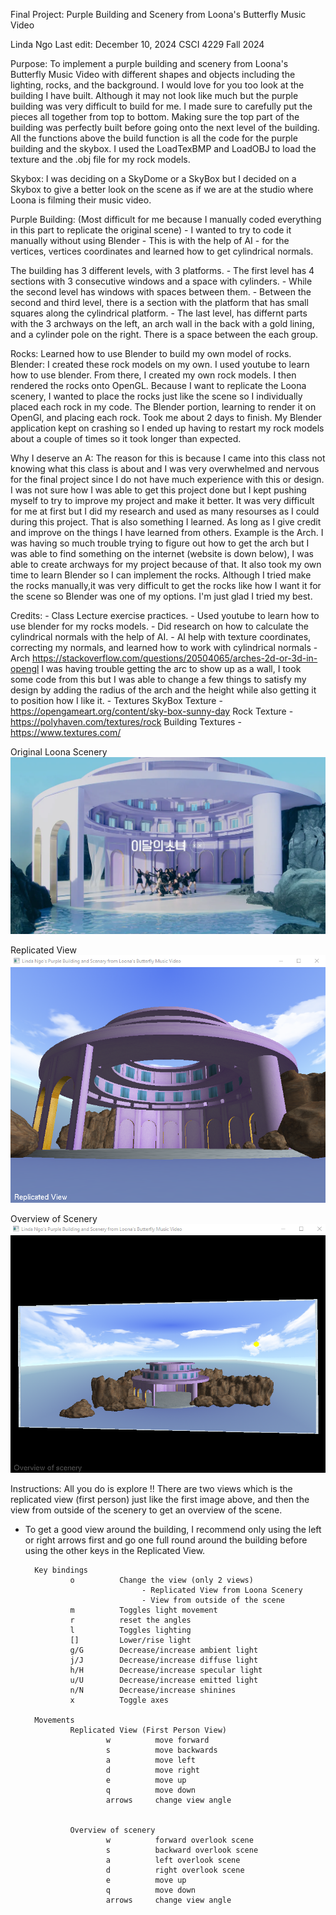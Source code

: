 Final Project: Purple Building and Scenery from Loona's Butterfly Music Video

Linda Ngo
Last edit: December 10, 2024
CSCI 4229 Fall 2024


Purpose: To implement a purple building and scenery from Loona's Butterfly Music Video with different shapes and objects including the lighting, rocks, and the background. I would love for you too look at the building I have built. Although it may not look like much but the purple building was very difficult to build for me. I made sure to carefully put the pieces all together from top to bottom. Making sure the top part of the building was perfectly built before going onto the next level of the building. All the functions above the build function is all the code for the purple building and the skybox. I used the LoadTexBMP and LoadOBJ to load the texture and the .obj file for my rock models. 

Skybox:
        I was deciding on a SkyDome or a SkyBox but I decided on a Skybox to give a better look on the scene as if we are at the studio where Loona is filming their music video. 

Purple Building: (Most difficult for me because I manually coded everything in this part to replicate the original scene)
         - I wanted to try to code it manually without using Blender
         - This is with the help of AI 
         - for the vertices, vertices coordinates and learned how to get cylindrical normals. 
                
The building has 3 different levels, with 3 platforms. 
        - The first level has 4 sections with 3 consecutive windows and a space with cylinders. - While the second level has windows with spaces between them. 
        - Between the second and third level, there is a section with the platform that has small squares along the cylindrical platform. 
        - The last level, has differnt parts with the 3 archways on the left, an arch wall in the back with a gold lining, and a cylinder pole on the right. There is a space between the each group.

Rocks:
        Learned how to use Blender to build my own model of rocks. 
                Blender: 
                        I created these rock models on my own. I used youtube to learn how to use blender. From there, I created my own rock models. I then rendered the rocks onto OpenGL. Because I want to replicate the Loona scenery, I wanted to place the rocks just like the scene so I individually placed each rock in my code. The Blender portion, learning to render it on OpenGl, and placing each rock. Took me about 2 days to finish. My Blender application kept on crashing so I ended up having to restart my rock models about a couple of times so it took longer than expected. 

Why I deserve an A:
        The reason for this is because I came into this class not knowing what this class is about and I was very overwhelmed and nervous for the final project since I do not have much experience with this or design. I was not sure how I was able to get this project done but I kept pushing myself to try to improve my project and make it better. It was very difficult for me at first but I did my research and used as many resourses as I could during this project. That is also something I learned. As long as I give credit and improve on the things I have learned from others. Example is the Arch. I was having so much trouble trying to figure out how to get the arch but I was able to find something on the internet (website is down below), I was able to create archways for my project because of that. It also took my own time to learn Blender so I can implement the rocks. Although I tried make the rocks manually,it was very difficult to get the rocks like how I want it for the scene so Blender was one of my options. I'm just glad I tried my best.

Credits: 
        - Class Lecture exercise practices. 
        - Used youtube to learn how to use blender for my rocks models. 
        - Did research on how to calculate the cylindrical normals with the help of AI. 
        - AI help with texture coordinates, correcting my normals, and learned how to work with cylindrical normals
        - Arch
                https://stackoverflow.com/questions/20504065/arches-2d-or-3d-in-opengl
                I was having trouble getting the arc to show up as a wall, I took some code from this but I was able to change a few things to satisfy my design by adding the radius of the arch and the height while also getting it to position how I like it. 
        - Textures
                SkyBox Texture - https://opengameart.org/content/sky-box-sunny-day 
                Rock Texture - https://polyhaven.com/textures/rock 
                Building Textures - https://www.textures.com/ 

Original Loona Scenery
![originalLoona](image-1.png)

Replicated View
![loonaReplicatedView](image.png)

Overview of Scenery
![loonaOverviewOfScenery](image-2.png)

Instructions: All you do is explore !! There are two views which is the replicated view (first person) just like the first image above, and then the view from outside of the scenery to get an overview of the scene. 

- To get a good view around the building, I recommend only using the left or right arrows first and go one full round around the building before using the other keys in the Replicated View. 

        Key bindings
                o          Change the view (only 2 views)
                                - Replicated View from Loona Scenery
                                - View from outside of the scene
                m          Toggles light movement
                r          reset the angles
                l          Toggles lighting
                []         Lower/rise light
                g/G        Decrease/increase ambient light
                j/J        Decrease/increase diffuse light
                h/H        Decrease/increase specular light
                u/U        Decrease/increase emitted light
                n/N        Decrease/increase shinines
                x          Toggle axes

        Movements
                Replicated View (First Person View)
                        w          move forward
                        s          move backwards
                        a          move left
                        d          move right
                        e          move up
                        q          move down
                        arrows     change view angle


                Overview of scenery
                        w          forward overlook scene
                        s          backward overlook scene
                        a          left overlook scene
                        d          right overlook scene
                        e          move up
                        q          move down
                        arrows     change view angle


